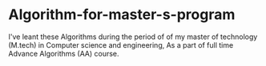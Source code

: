 # Algorithm-for-master-s-program
I've leant these Algorithms during the period of of my master of technology (M.tech) in Computer science and engineering, As a part of full time Advance Algorithms (AA) course.
